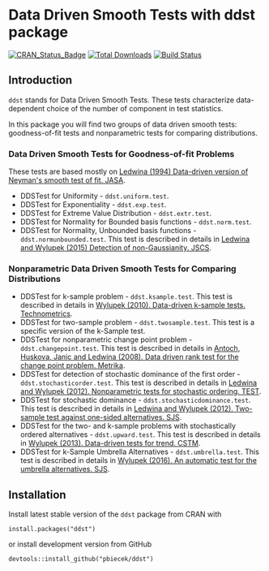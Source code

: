 # Data Driven Smooth Tests with ddst package

[![CRAN_Status_Badge](http://www.r-pkg.org/badges/version/ddst)](http://cran.r-project.org/web/packages/ddst)
[![Total Downloads](http://cranlogs.r-pkg.org/badges/grand-total/ddst?color=orange)](http://cranlogs.r-pkg.org/badges/grand-total/ddst)
[![Build Status](https://api.travis-ci.org/pbiecek/ddst.png)](https://travis-ci.org/pbiecek/ddst)

## Introduction

`ddst` stands for Data Driven Smooth Tests. These tests characterize data-dependent choice of the number of component in test statistics.

In this package you will find two groups of data driven smooth tests: goodness-of-fit tests and nonparametric tests for comparing distributions.
    
### Data Driven Smooth Tests for Goodness-of-fit Problems

These tests are based mostly on [Ledwina (1994) Data-driven version of Neyman's smooth test of fit. JASA](https://www.jstor.org/stable/2290926?seq=1).

* DDSTest for Uniformity - `ddst.uniform.test`.
* DDSTest for Exponentiality - `ddst.exp.test`.
* DDSTest for Extreme Value Distribution - `ddst.extr.test`.
* DDSTest for Normality for Bounded basis functions - `ddst.norm.test`.
* DDSTest for Normality, Unbounded basis functions - `ddst.normunbounded.test`. This test is described in details in [Ledwina and Wylupek (2015) Detection of non-Gaussianity. JSCS](https://www.tandfonline.com/doi/abs/10.1080/00949655.2014.983110?journalCode=gscs20).

### Nonparametric Data Driven Smooth Tests for Comparing Distributions

* DDSTest for k-sample problem - `ddst.ksample.test`. This test is described in details in [Wylupek (2010). Data-driven k-sample tests. Technometrics](https://www.jstor.org/stable/40586684?seq=1).
* DDSTest for two-sample problem - `ddst.twosample.test`. This test is a specific version of the k-Sample test.
* DDSTest for nonparametric change point problem - `ddst.changepoint.test`. This test is described in details in [Antoch, Huskova, Janic and Ledwina (2008). Data driven rank test for the change point problem. Metrika](https://link.springer.com/article/10.1007/s00184-007-0139-2).
* DDSTest for detection of stochastic dominance of the first order - `ddst.stochasticorder.test`. This test is described in details in [Ledwina and Wylupek (2012). Nonparametric tests for stochastic ordering. TEST](https://link.springer.com/article/10.1007/s11749-011-0278-7).
* DDSTest for stochastic dominance - `ddst.stochasticdominance.test`. This test is described in details in [Ledwina and Wylupek (2012). Two-sample test against one-sided alternatives. SJS](https://onlinelibrary.wiley.com/doi/abs/10.1111/j.1467-9469.2011.00787.x).
* DDSTest for the two- and k-sample problems with stochastically ordered alternatives - `ddst.upward.test`. This test is described in details in [Wylupek (2013). Data-driven tests for trend. CSTM](https://www.tandfonline.com/doi/abs/10.1080/03610926.2012.697967).
* DDSTest for k-Sample Umbrella Alternatives - `ddst.umbrella.test`. This test is described in details in [Wylupek (2016). An automatic test for the umbrella alternatives. SJS](https://onlinelibrary.wiley.com/doi/abs/10.1111/sjos.12231).

## Installation

Install latest stable version of the `ddst` package from CRAN with

```{r}
install.packages("ddst")
```

or install development version from GitHub 

```{r}
devtools::install_github("pbiecek/ddst")
```
